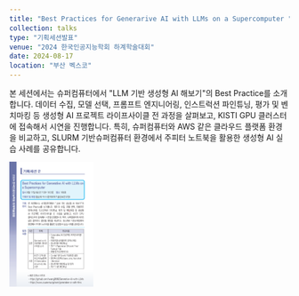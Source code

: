 ```yaml
---
title: "Best Practices for Generarive AI with LLMs on a Supercomputer "
collection: talks
type: "기획세션발표"
venue: "2024 한국인공지능학회 하계학술대회"
date: 2024-08-17
location: "부산 벡스코"
---
```


본 세션에서는 슈퍼컴퓨터에서 "LLM 기반 생성형 AI 해보기"의 Best Practice를 소개합니다. 데이터 수집, 모델 선택, 프롬프트 엔지니어링, 인스트럭션 파인튜닝, 평가 및 벤치마킹 등 생성형 AI 프로젝트 라이프사이클 전 과정을 살펴보고, KISTI GPU 클러스터에 접속해서 시연을 진행합니다. 특히, 슈퍼컴퓨터와 AWS 같은 클라우드 플랫폼 환경을 비교하고, SLURM 기반슈퍼컴퓨터 환경에서 주피터 노트북을 활용한 생성형 AI 실습 사례를 공유합니다.

<img src='/images/2024KAIA_Seminar.png' width="30%" height="30%">
